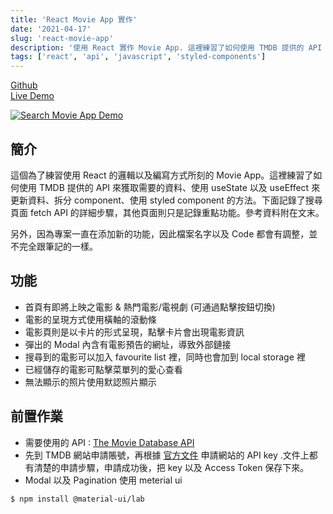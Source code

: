 ```yaml
---
title: 'React Movie App 實作'
date: '2021-04-17'
slug: 'react-movie-app'
description: '使用 React 實作 Movie App. 這裡練習了如何使用 TMDB 提供的 API 來獲取需要的資料、使用 useState 以及 useEffect 來更新資料、拆分 component、使用 styled component 的方法。'
tags: ['react', 'api', 'javascript', 'styled-components']
---
```


[Github](https://github.com/Winnie0609/movie-app)  
[Live Demo](https://winnie0609.github.io/movie-app/)

[![Search Movie App Demo](https://i.imgur.com/3nQ48gx.gif)](https://i.imgur.com/3nQ48gx.gif)

## 簡介

這個為了練習使用 React 的邏輯以及編寫方式所刻的 Movie App。這裡練習了如何使用 TMDB 提供的 API 來獲取需要的資料、使用 useState 以及 useEffect 來更新資料、拆分 component、使用 styled component 的方法。下面記錄了搜尋頁面 fetch API 的詳細步驟，其他頁面則只是記錄重點功能。參考資料附在文末。

另外，因為專案一直在添加新的功能，因此檔案名字以及 Code 都會有調整，並不完全跟筆記的一樣。

## 功能

- 首頁有即將上映之電影 & 熱門電影/電視劇 (可通過點擊按鈕切換)
- 電影的呈現方式使用橫軸的滾動條
- 電影頁則是以卡片的形式呈現，點擊卡片會出現電影資訊
- 彈出的 Modal 內含有電影預告的網址，導致外部鏈接
- 搜尋到的電影可以加入 favourite list 裡，同時也會加到 local storage 裡
- 已經儲存的電影可點擊菜單列的愛心查看
- 無法顯示的照片使用默認照片顯示

## 前置作業

- 需要使用的 API : [The Movie Database API](https://www.themoviedb.org/)
- 先到 TMDB 網站申請賬號，再根據 [官方文件](https://developers.themoviedb.org/3/getting-started/introduction) 申請網站的 API key .文件上都有清楚的申請步驟，申請成功後，把 key 以及 Access Token 保存下來。
- Modal 以及 Pagination 使用 meterial ui

```bash
$ npm install @material-ui/lab
```